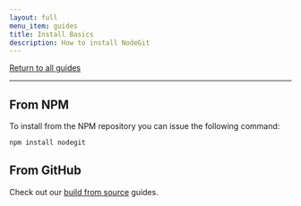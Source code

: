 ```yaml
---
layout: full
menu_item: guides
title: Install Basics
description: How to install NodeGit
---
```


[Return to all guides](../)

---

## <a name="with-npm"></a>From NPM

To install from the NPM repository you can issue the following command:

```bash
npm install nodegit
```

## <a name="from-github"></a>From GitHub

Check out our [build from source](./from-source) guides.

